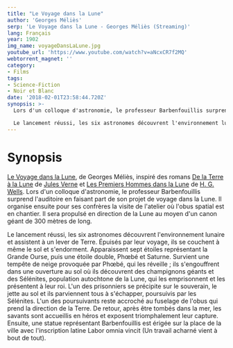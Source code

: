 ```yaml
---
title: "Le Voyage dans la Lune"
author: 'Georges Méliès'
serp: 'Le Voyage dans la Lune - Georges Méliès (Streaming)'
lang: Français
year: 1902
img_name: voyageDansLaLune.jpg
youtube_url: 'https://www.youtube.com/watch?v=aNcxCR7f2MQ'
webtorrent_magnet: ''
category:
- Films
tags:
- Science-Fiction
- Noir et Blanc
date: '2018-02-01T23:58:44.720Z'
synopsis: >-
  Lors d'un colloque d'astronomie, le professeur Barbenfouillis surprend l'auditoire en faisant part de son projet de voyage dans la Lune. Il organise ensuite pour ses confrères la visite de l'atelier où l'obus spatial est en chantier. Il sera propulsé en direction de la Lune au moyen d'un canon géant de 300 mètres de long.

  Le lancement réussi, les six astronomes découvrent l'environnement lunaire et assistent à un lever de Terre. Épuisés par leur voyage, ils se couchent à même le sol et s'endorment. Apparaissent sept étoiles représentant la Grande Ourse, puis une étoile double, Phœbé et Saturne. Survient une tempête de neige provoquée par Phœbé, qui les réveille ; ils s'engouffrent dans une ouverture au sol où ils découvrent des champignons géants et des Sélénites, population autochtone de la Lune, qui les emprisonnent et les présentent à leur roi. L'un des prisonniers se précipite sur le souverain, le jette au sol et ils parviennent tous à s'échapper, poursuivis par les Sélénites. L'un des poursuivants reste accroché au fuselage de l'obus qui prend la direction de la Terre. De retour, après être tombés dans la mer, les savants sont accueillis en héros et exposent triomphalement leur capture. Ensuite, une statue représentant Barbenfouillis est érigée sur la place de la ville avec l'inscription latine Labor omnia vincit (Un travail acharné vient à bout de tout).
---
```



# Synopsis
[Le Voyage dans la Lune](https://www.amazon.fr/gp/product/B01MDOZ2MP/ref=as_li_qf_sp_asin_il_tl?ie=UTF8&tag=ctimes-21&camp=1642&creative=6746&linkCode=as2&creativeASIN=B01MDOZ2MP&linkId=e9293c37f1130ec603972acf119446e6), de Georges Méliès, inspiré des romans [De la Terre à la Lune](https://www.amazon.fr/gp/product/2253006319/ref=as_li_qf_sp_asin_il_tl?ie=UTF8&tag=ctimes-21&camp=1642&creative=6746&linkCode=as2&creativeASIN=2253006319&linkId=3e7b705be1a1d02f8f7a06c7e191094f) de [Jules Verne](https://fr.wikipedia.org/wiki/Jules_Verne) et [Les Premiers Hommes dans la Lune](https://www.amazon.fr/gp/product/1973818868/ref=as_li_qf_sp_asin_il_tl?ie=UTF8&tag=ctimes-21&camp=1642&creative=6746&linkCode=as2&creativeASIN=1973818868&linkId=87bc965b7cb219b986ccd114dbefaae0) de [H. G. Wells](https://fr.wikipedia.org/wiki/H._G._Wells). Lors d'un colloque d'astronomie, le professeur Barbenfouillis surprend l'auditoire en faisant part de son projet de voyage dans la Lune. Il organise ensuite pour ses confrères la visite de l'atelier où l'obus spatial est en chantier. Il sera propulsé en direction de la Lune au moyen d'un canon géant de 300 mètres de long.

Le lancement réussi, les six astronomes découvrent l'environnement lunaire et assistent à un lever de Terre. Épuisés par leur voyage, ils se couchent à même le sol et s'endorment. Apparaissent sept étoiles représentant la Grande Ourse, puis une étoile double, Phœbé et Saturne. Survient une tempête de neige provoquée par Phœbé, qui les réveille ; ils s'engouffrent dans une ouverture au sol où ils découvrent des champignons géants et des Sélénites, population autochtone de la Lune, qui les emprisonnent et les présentent à leur roi. L'un des prisonniers se précipite sur le souverain, le jette au sol et ils parviennent tous à s'échapper, poursuivis par les Sélénites. L'un des poursuivants reste accroché au fuselage de l'obus qui prend la direction de la Terre. De retour, après être tombés dans la mer, les savants sont accueillis en héros et exposent triomphalement leur capture. Ensuite, une statue représentant Barbenfouillis est érigée sur la place de la ville avec l'inscription latine Labor omnia vincit (Un travail acharné vient à bout de tout).
